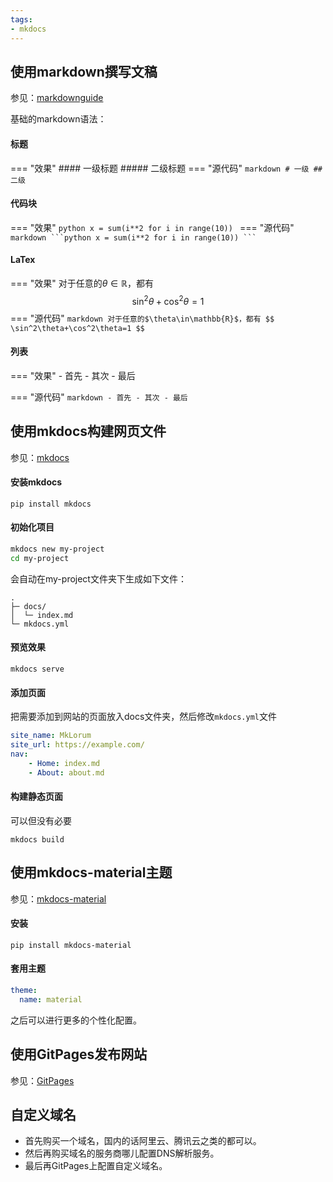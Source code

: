 ```yaml
---
tags:
- mkdocs
---
```

## 使用markdown撰写文稿
参见：[markdownguide](https://www.markdownguide.org/)

基础的markdown语法：
#### 标题
=== "效果"
    #### 一级标题
    ##### 二级标题
=== "源代码"
    ```markdown
    # 一级
    ## 二级
    ```
#### 代码块
=== "效果"
    ```python
    x = sum(i**2 for i in range(10))
    ```
=== "源代码"
    ````markdown
    ```python
    x = sum(i**2 for i in range(10))
    ```
    ````
#### LaTex
=== "效果"
    对于任意的$\theta\in\mathbb{R}$，都有
    $$
    \sin^2\theta+\cos^2\theta=1
    $$
=== "源代码"
    ```markdown
    对于任意的$\theta\in\mathbb{R}$，都有
    $$
    \sin^2\theta+\cos^2\theta=1
    $$
    ```
#### 列表
=== "效果"
    - 首先
    - 其次
    - 最后

=== "源代码"
    ```markdown
    - 首先
    - 其次
    - 最后
    ```
## 使用mkdocs构建网页文件
参见：[mkdocs](https://www.mkdocs.org/)
#### 安装mkdocs
```title="使用pip"
pip install mkdocs
```
#### 初始化项目
```bash title="在你想建站的文件夹下执行"
mkdocs new my-project
cd my-project
```
会自动在my-project文件夹下生成如下文件：
```
.
├─ docs/
│  └─ index.md
└─ mkdocs.yml

```
#### 预览效果
```title="在项目文件夹下执行"
mkdocs serve
```
#### 添加页面
把需要添加到网站的页面放入docs文件夹，然后修改`mkdocs.yml`文件
```yaml title="mkdocs.yml文件的内容"
site_name: MkLorum
site_url: https://example.com/
nav:
    - Home: index.md
    - About: about.md
```
#### 构建静态页面
可以但没有必要
```title="在项目文件夹下执行"
mkdocs build
```
## 使用mkdocs-material主题
参见：[mkdocs-material](https://squidfunk.github.io/mkdocs-material/)

#### 安装
```title="使用pip"
pip install mkdocs-material
```
#### 套用主题
```yaml title="mkdosc.yml"
theme:
  name: material
```
之后可以进行更多的个性化配置。
## 使用GitPages发布网站
参见：[GitPages](https://pages.github.com/)

## 自定义域名
- 首先购买一个域名，国内的话阿里云、腾讯云之类的都可以。
- 然后再购买域名的服务商哪儿配置DNS解析服务。
- 最后再GitPages上配置自定义域名。